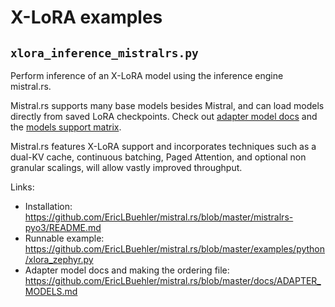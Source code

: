 # X-LoRA examples

## `xlora_inference_mistralrs.py`

Perform inference of an X-LoRA model using the inference engine mistral.rs.

Mistral.rs supports many base models besides Mistral, and can load models directly from saved LoRA checkpoints. Check
out [adapter model docs](https://github.com/EricLBuehler/mistral.rs/blob/master/docs/ADAPTER_MODELS.md) and
the [models support matrix](https://github.com/EricLBuehler/mistral.rs?tab=readme-ov-file#support-matrix).

Mistral.rs features X-LoRA support and incorporates techniques such as a dual-KV cache, continuous batching, Paged
Attention, and optional non granular scalings, will allow vastly improved throughput.

Links:

- Installation: https://github.com/EricLBuehler/mistral.rs/blob/master/mistralrs-pyo3/README.md
- Runnable example: https://github.com/EricLBuehler/mistral.rs/blob/master/examples/python/xlora_zephyr.py
- Adapter model docs and making the ordering
  file: https://github.com/EricLBuehler/mistral.rs/blob/master/docs/ADAPTER_MODELS.md